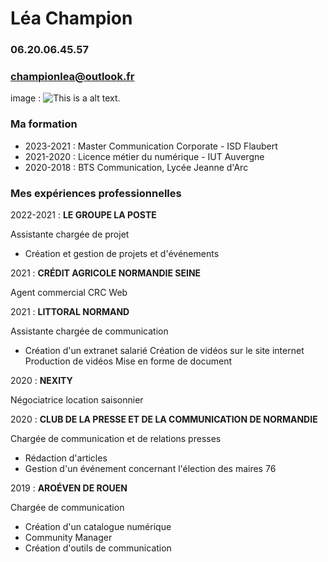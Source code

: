 
# Léa Champion
### 06.20.06.45.57
### championlea@outlook.fr

image : ![This is a alt text.](/image/moi.jpeg "This is a sample image.")

### Ma formation
* 2023-2021 : Master Communication Corporate - ISD Flaubert
* 2021-2020 : Licence métier du numérique - IUT Auvergne 
* 2020-2018 : BTS Communication, Lycée Jeanne d'Arc 

### Mes expériences professionnelles 

2022-2021 : **LE GROUPE LA POSTE** 

Assistante chargée de projet 

* Création et gestion de projets et d'événements 

2021 : **CRÉDIT AGRICOLE NORMANDIE SEINE**

Agent commercial CRC Web 

2021 : **LITTORAL NORMAND**

Assistante chargée de communication 
* Création d'un extranet salarié 
Création de vidéos sur le site internet 
Production de vidéos 
Mise en forme de document

2020 : **NEXITY** 

Négociatrice location saisonnier

2020 : **CLUB DE LA PRESSE ET DE LA COMMUNICATION DE NORMANDIE**

Chargée de communication et de relations presses
* Rédaction d'articles
* Gestion d'un événement concernant l'élection des maires 76

2019 : **AROÉVEN DE ROUEN**

Chargée de communication 
* Création d'un catalogue numérique 
* Community Manager 
* Création d'outils de communication 


